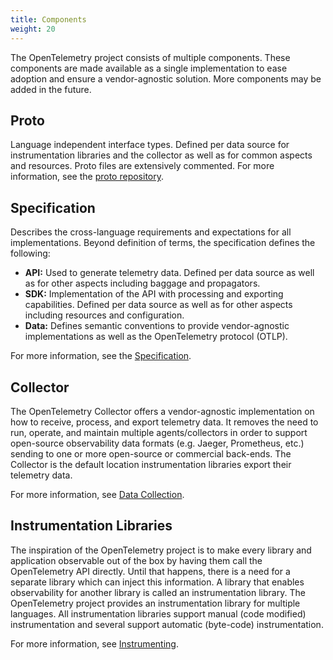 ```yaml
---
title: Components
weight: 20
---
```


The OpenTelemetry project consists of multiple components. These components are
made available as a single implementation to ease adoption and ensure a
vendor-agnostic solution. More components may be added in the future.

## Proto

Language independent interface types. Defined per data source for
instrumentation libraries and the collector as well as for common aspects and
resources. Proto files are extensively commented. For more information, see the
[proto repository](https://github.com/open-telemetry/opentelemetry-proto).

## Specification

Describes the cross-language requirements and expectations for all
implementations. Beyond definition of terms, the specification defines the
following:

- **API:** Used to generate telemetry data. Defined per data source as well as for
  other aspects including baggage and propagators.
- **SDK:** Implementation of the API with processing and exporting capabilities.
  Defined per data source as well as for other aspects including resources and
  configuration.
- **Data:** Defines semantic conventions to provide vendor-agnostic
  implementations as well as the OpenTelemetry protocol (OTLP).

For more information, see the [Specification](/docs/reference/specification/).

## Collector

The OpenTelemetry Collector offers a vendor-agnostic implementation on how to
receive, process, and export telemetry data. It removes the need to run,
operate, and maintain multiple agents/collectors in order to support
open-source observability data formats (e.g. Jaeger, Prometheus, etc.) sending
to one or more open-source or commercial back-ends. The Collector is the
default location instrumentation libraries export their telemetry data.

For more information, see [Data Collection](/docs/concepts/data-collection/).

## Instrumentation Libraries

The inspiration of the OpenTelemetry project is to make every library and
application observable out of the box by having them call the OpenTelemetry API
directly. Until that happens, there is a need for a separate library which can
inject this information. A library that enables observability for another
library is called an instrumentation library. The OpenTelemetry project
provides an instrumentation library for multiple languages. All instrumentation
libraries support manual (code modified) instrumentation and several support
automatic (byte-code) instrumentation.

For more information, see [Instrumenting](/docs/concepts/instrumenting).
